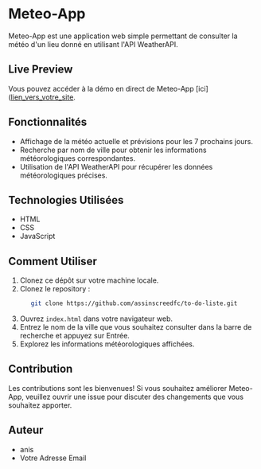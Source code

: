 # Meteo-App

Meteo-App est une application web simple permettant de consulter la météo d'un lieu donné en utilisant l'API WeatherAPI.

## Live Preview

Vous pouvez accéder à la démo en direct de Meteo-App [ici]([lien_vers_votre_site](https://assinscreedfc.github.io/meteo-app/index.html).

## Fonctionnalités

- Affichage de la météo actuelle et prévisions pour les 7 prochains jours.
- Recherche par nom de ville pour obtenir les informations météorologiques correspondantes.
- Utilisation de l'API WeatherAPI pour récupérer les données météorologiques précises.

## Technologies Utilisées

- HTML
- CSS
- JavaScript

## Comment Utiliser

1. Clonez ce dépôt sur votre machine locale.
 1. Clonez le repository :
    ```bash
       git clone https://github.com/assinscreedfc/to-do-liste.git
3. Ouvrez `index.html` dans votre navigateur web.
4. Entrez le nom de la ville que vous souhaitez consulter dans la barre de recherche et appuyez sur Entrée.
5. Explorez les informations météorologiques affichées.


## Contribution

Les contributions sont les bienvenues! Si vous souhaitez améliorer Meteo-App, veuillez ouvrir une issue pour discuter des changements que vous souhaitez apporter.

## Auteur

- anis
- Votre Adresse Email
